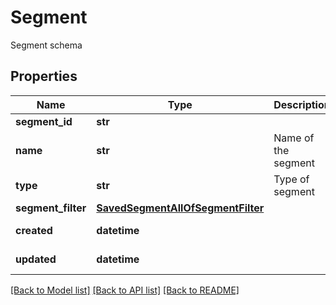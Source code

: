 # Segment

Segment schema
## Properties
Name | Type | Description | Notes
------------ | ------------- | ------------- | -------------
**segment_id** | **str** |  | 
**name** | **str** | Name of the segment | [optional] 
**type** | **str** | Type of segment | [optional] [readonly] 
**segment_filter** | [**SavedSegmentAllOfSegmentFilter**](SavedSegmentAllOfSegmentFilter.md) |  | 
**created** | **datetime** |  | [optional] [readonly] 
**updated** | **datetime** |  | [optional] [readonly] 

[[Back to Model list]](../README.md#documentation-for-models) [[Back to API list]](../README.md#documentation-for-api-endpoints) [[Back to README]](../README.md)


